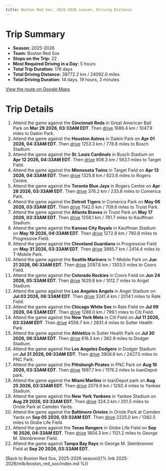 ```yaml
---
title: Boston Red Sox, 2025-2026 season, Driving Distance
---
```


# Trip Summary
- **Season:** 2025-2026
- **Team:** Boston Red Sox
- **Stops on the Trip:** 22
- **Most Required Driving in a Day:** 5 hours
- **Total Trip Duration:** 176 days
- **Total Driving Distance:** 38772.2 km / 24092.0 miles
- **Total Driving Duration:** 14 days, 19 hours, 3 minutes

[View the route on Google Maps](https://www.google.com/maps/dir/Great+American+Ball+Park+Cincinnati/Daikin+Park+Houston/Busch+Stadium+St.+Louis/Target+Field+Minneapolis/Rogers+Centre+Toronto/Comerica+Park+Detroit/Truist+Park+Atlanta/Kauffman+Stadium+Kansas+City/Progressive+Field+Cleveland/T-Mobile+Park+Seattle/Coors+Field+Denver/Angel+Stadium+Anaheim/Rate+Field+Chicago/Citi+Field+Flushing/Sutter+Health+Park+Sacramento/Dodger+Stadium+Los+Angeles/PNC+Park+Pittsburgh/loanDepot+park+Miami/Yankee+Stadium+Bronx/Oriole+Park+at+Camden+Yards+Baltimore/Globe+Life+Field+Arlington/George+M.+Steinbrenner+Field+Tampa)

# Trip Details
1. Attend the game against the **Cincinnati Reds** in Great American Ball Park on **Mar 29 2026, 03:33AM EDT**. Then [drive](https://www.google.com/maps/dir/Great+American+Ball+Park+Cincinnati/Daikin+Park+Houston) 1686.4 km / 1047.9 miles to Daikin Park.
2. Attend the game against the **Houston Astros** in Daikin Park on **Apr 01 2026, 04:33AM EDT**. Then [drive](https://www.google.com/maps/dir/Daikin+Park+Houston/Busch+Stadium+St.+Louis) 1253.3 km / 778.8 miles to Busch Stadium.
3. Attend the game against the **St. Louis Cardinals** in Busch Stadium on **Apr 12 2026, 04:33AM EDT**. Then [drive](https://www.google.com/maps/dir/Busch+Stadium+St.+Louis/Target+Field+Minneapolis) 906.3 km / 563.1 miles to Target Field.
4. Attend the game against the **Minnesota Twins** in Target Field on **Apr 13 2026, 04:33AM EDT**. Then [drive](https://www.google.com/maps/dir/Target+Field+Minneapolis/Rogers+Centre+Toronto) 1325.8 km / 823.8 miles to Rogers Centre.
5. Attend the game against the **Toronto Blue Jays** in Rogers Centre on **Apr 28 2026, 03:33AM EDT**. Then [drive](https://www.google.com/maps/dir/Rogers+Centre+Toronto/Comerica+Park+Detroit) 376.2 km / 233.8 miles to Comerica Park.
6. Attend the game against the **Detroit Tigers** in Comerica Park on **May 06 2026, 03:33AM EDT**. Then [drive](https://www.google.com/maps/dir/Comerica+Park+Detroit/Truist+Park+Atlanta) 1142.0 km / 709.6 miles to Truist Park.
7. Attend the game against the **Atlanta Braves** in Truist Park on **May 17 2026, 03:33AM EDT**. Then [drive](https://www.google.com/maps/dir/Truist+Park+Atlanta/Kauffman+Stadium+Kansas+City) 1258.1 km / 781.7 miles to Kauffman Stadium.
8. Attend the game against the **Kansas City Royals** in Kauffman Stadium on **May 19 2026, 04:33AM EDT**. Then [drive](https://www.google.com/maps/dir/Kauffman+Stadium+Kansas+City/Progressive+Field+Cleveland) 1272.8 km / 790.9 miles to Progressive Field.
9. Attend the game against the **Cleveland Guardians** in Progressive Field on **May 31 2026, 03:33AM EDT**. Then [drive](https://www.google.com/maps/dir/Progressive+Field+Cleveland/T-Mobile+Park+Seattle) 3885.7 km / 2414.4 miles to T-Mobile Park.
10. Attend the game against the **Seattle Mariners** in T-Mobile Park on **Jun 21 2026, 06:33AM EDT**. Then [drive](https://www.google.com/maps/dir/T-Mobile+Park+Seattle/Coors+Field+Denver) 2097.8 km / 1303.5 miles to Coors Field.
11. Attend the game against the **Colorado Rockies** in Coors Field on **Jun 24 2026, 05:33AM EDT**. Then [drive](https://www.google.com/maps/dir/Coors+Field+Denver/Angel+Stadium+Anaheim) 1629.8 km / 1012.7 miles to Angel Stadium.
12. Attend the game against the **Los Angeles Angels** in Angel Stadium on **Jul 03 2026, 06:33AM EDT**. Then [drive](https://www.google.com/maps/dir/Angel+Stadium+Anaheim/Rate+Field+Chicago) 3241.4 km / 2014.1 miles to Rate Field.
13. Attend the game against the **Chicago White Sox** in Rate Field on **Jul 09 2026, 04:33AM EDT**. Then [drive](https://www.google.com/maps/dir/Rate+Field+Chicago/Citi+Field+Flushing) 1286.0 km / 799.1 miles to Citi Field.
14. Attend the game against the **New York Mets** in Citi Field on **Jul 11 2026, 03:33AM EDT**. Then [drive](https://www.google.com/maps/dir/Citi+Field+Flushing/Sutter+Health+Park+Sacramento) 4556.7 km / 2831.4 miles to Sutter Health Park.
15. Attend the game against the **Athletics** in Sutter Health Park on **Jul 30 2026, 06:33AM EDT**. Then [drive](https://www.google.com/maps/dir/Sutter+Health+Park+Sacramento/Dodger+Stadium+Los+Angeles) 616.3 km / 382.9 miles to Dodger Stadium.
16. Attend the game against the **Los Angeles Dodgers** in Dodger Stadium on **Jul 31 2026, 06:33AM EDT**. Then [drive](https://www.google.com/maps/dir/Dodger+Stadium+Los+Angeles/PNC+Park+Pittsburgh) 3906.6 km / 2427.5 miles to PNC Park.
17. Attend the game against the **Pittsburgh Pirates** in PNC Park on **Aug 16 2026, 03:33AM EDT**. Then [drive](https://www.google.com/maps/dir/PNC+Park+Pittsburgh/loanDepot+park+Miami) 1897.7 km / 1179.2 miles to loanDepot park.
18. Attend the game against the **Miami Marlins** in loanDepot park on **Aug 25 2026, 03:33AM EDT**. Then [drive](https://www.google.com/maps/dir/loanDepot+park+Miami/Yankee+Stadium+Bronx) 2079.9 km / 1292.4 miles to Yankee Stadium.
19. Attend the game against the **New York Yankees** in Yankee Stadium on **Aug 29 2026, 03:33AM EDT**. Then [drive](https://www.google.com/maps/dir/Yankee+Stadium+Bronx/Oriole+Park+at+Camden+Yards+Baltimore) 324.3 km / 201.5 miles to Oriole Park at Camden Yards.
20. Attend the game against the **Baltimore Orioles** in Oriole Park at Camden Yards on **Sep 05 2026, 03:33AM EDT**. Then [drive](https://www.google.com/maps/dir/Oriole+Park+at+Camden+Yards+Baltimore/Globe+Life+Field+Arlington) 2225.0 km / 1382.5 miles to Globe Life Field.
21. Attend the game against the **Texas Rangers** in Globe Life Field on **Sep 16 2026, 04:33AM EDT**. Then [drive](https://www.google.com/maps/dir/Globe+Life+Field+Arlington/George+M.+Steinbrenner+Field+Tampa) 1804.3 km / 1121.2 miles to George M. Steinbrenner Field.
22. Attend the game against **Tampa Bay Rays** in George M. Steinbrenner Field at **Sep 20 2026, 03:33AM EDT**.

[Back to Boston Red Sox, 2025-2026 season]({% link 2025-2026/mlb/boston_red_sox/index.md %})
